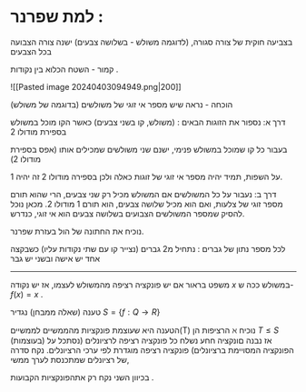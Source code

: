 # למת שפרנר : 

בצביעה חוקית של צורה סגורה, (לדוגמה משולש - בשלושה צבעים) ישנה צורה הצבועה בכל הצבעים 

קמור - השטח הכלוא בין נקודות .

![[Pasted image 20240403094949.png|200]]

הוכחה - 
נראה שיש מספר אי זוגי של משולשים (בדוגמה של משולש)

דרך א:
נספור את הזוגות הבאים : (משולש, קו בשני צבעים) כאשר הקו מוכל במשולש בספירת מודולו 2

בעבור כל קו שמוכל במשולש פנימי, ישנם שני משולשים שמכילים אותו (אפס בספירת מודולו 2)

על השפות, תמיד יהיה מספר אי זוגי של זוגות כאלה ולכן בספירה מודולו 2 זה יהיה 1.

דרך ב: 
נעבור על כל המשולשים
אם המשולש מכיל רק שני צבעים, הרי שהוא תורם מספר זוגי של צלעות, ואם הוא מכיל שלושה צבעים, הוא תורם 1 מודולו 2. 
מכאן נוכל להסיק שמספר המשולשים הצבועים בשלושה צבעים הוא אי זוגי, כנדרש.


נוכיח את החתונה של הול בעזרת שפרנר.

לכל מספר נתון של גברים :
נתחיל מ2 גברים (נצייר קו עם שתי נקודות עליו) כשבקצה אחד יש אישה ובשני יש גבר

 

---
משפט בראור 
אם יש פונקציה רציפה מהמשולש לעצמו, אז יש נקודה $x$ במשולש ככה ש- $f(x) = x$ .


טענה (שאלה ממבחן)
נגדיר $S = \{ f : Q \to R\}$ 

הטענה היא שעוצמת פונקציות מהממשיים לממשיים(T) הרציפות הן $\aleph$ 
נוכיח $T \le S$ (בעוצמות) אז נבנה םונקציה חחע
נשלח כל פונקציה רציפה לרציונלים (נסתכל על הפונקציה המסויימת ברציונלים)
פונקציה רציפה מוגדרת לפי ערכי הרציונלים.
נקח סדרה של רציונלים שמתכנסת לערך ממשי, 

בכיוון השני נקח רק אתהפונקציות הקבועות .